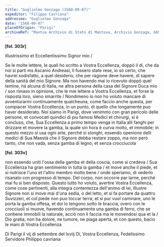 ```yaml
---
title: "Guglielmo Gonzaga (1568-09-07)"
expeditor: "Filippo Cavriana"
addressee: "Guglielmo Gonzaga"
date: "1568-09-07"
placeOfOrigin: "Parigi"
archiveRef: "Mantua Archivio di Stato di Mantova, Archivio Gonzaga, b654, fols. 303r-303v"
---
```



**[fol. 303r]**

Illustrissimo  et Eccellentissimo Signor  mio /

<span class="lb-marker"></span> Se le molte lettere, le quali ho scritto a Vostra Eccellenza, doppò il di, che da <span class="lb-marker"></span> noi si parti ms Ascanio Andreasi, li fussero state rese, io só <span class="lb-marker"></span> certo, che havrei sodisfatto, a quel desiderio, che per ragione <span class="lb-marker"></span> deve havere, di sapere della sanità del mio Signore. Ma non <span class="lb-marker"></span> havendo  mai io ricevuto doppò quel temine, há alcuna di <span class="lb-marker"></span> Italia, ne altra persona della casa del Signore  Duca mio / son rimaso in opinione, che le mie lettere  a Vostra Eccellenza, et forse la <span class="lb-marker"></span> risposta loro, sieno smarrite / Nondimeno io non ho voluto <span class="lb-marker"></span> mancare di avventurarmi continuamente qualcheuna, come <span class="lb-marker"></span> faccio anche questa, per compiacer Vostra Eccellenza, in un punto, di <span class="lb-marker"></span> <span class="lb-marker"></span> quello  che longamente puo haver desiderato. Noi siamo in <span class="lb-marker"></span> Parigi, dove venimmo  con gran pericolo delle persone, et <span class="lb-marker"></span> convocati quindici di piu famosi Medici et chirurgi, si è <span class="lb-marker"></span> concluso, che, Sua Eccellenza  a primo tempo venga in Italia alli fanghi <span class="lb-marker"></span> per drizzare et movere la gamba, la quale sin hora è <span class="lb-marker"></span> curva molto, et immobile; in questo mezzo si usa ogni <span class="lb-marker"></span> arte, perché si slonghi, essendo openione delli medici di <span class="lb-marker"></span> Sua Maestà  che il Signore  debba restare zoppo, ma non però tanto, che non vada, senza gamba di legno, et senza crocciucola


**[fol. 303v]**

<span class="lb-marker"></span> non  essendo uniti l'ossa della gamba et della coscia, come <span class="lb-marker"></span> si credeva / Sua Eccellenza  ha gran sentimento in tutta la gamba / <span class="lb-marker"></span> et move anche il piede, et si nutrisce l'uno et l'altro <span class="lb-marker"></span> membro molto bene / onde speriamo, di vederlo risanato <span class="lb-marker"></span> con progresso di tempo. Del corpo, non occorre par<span class="lb-marker"></span> larne, perché mai fu si ben disposto. Questo tutto ho <span class="lb-marker"></span> voluto, avertire Vostra Eccellenza, come cose pertinenti, alla integra <span class="lb-marker"></span> contentezza dell'animo di lei, Illustre Signore  non si move mai <span class="lb-marker"></span> d'una sedia, o del letto, et si fa portare da quattro <span class="lb-marker"></span> Suvizzeri, et col piede non puo toccar terra; et si pur <span class="lb-marker"></span> vuol caminare, uno le porta la gamba offesa, et doi <span class="lb-marker"></span> lo tengono sotto le braccia, overo con le crocciuoli si <span class="lb-marker"></span> muove, havendo  continuamente una gamba di ferro, che se <span class="lb-marker"></span> contiene immobili la naturale, acciò non li faccia ma <span class="lb-marker"></span> le movendosi qua et la / Dio gratia, non  ha dolore, ne <span class="lb-marker"></span> tumore, ne piaga aperta, et con questo, bacio le mani <span class="lb-marker"></span> di Vostra Eccellenza 

Di Parigi il vij di settembre  del lxviij<span class="lb-marker"></span> Di, Vostra Eccellenza,
               <span class="lb-marker"></span> Fedelissimo  Servidore
               <span class="lb-marker"></span> Philippo cavriana

